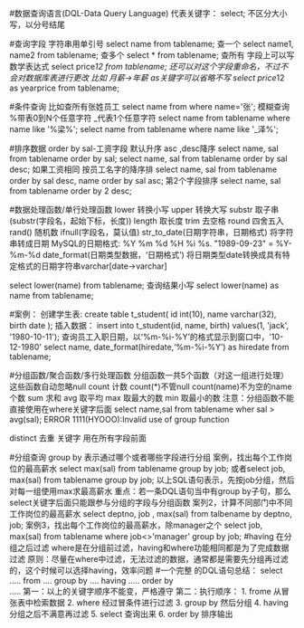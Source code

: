 #数据查询语言(DQL-Data Query Language)
代表关键字： select; 不区分大小写，以分号结尾

#查询字段 字符串用单引号
select name from tablename; 查一个
select name1, name2 from tablename; 查多个
select * from tablename; 查所有
字段上可以写数学表达式 
select price*12 from tablename;
还可以对这个字段重命名，不过不会对数据库表进行更改 
比如 月薪->年薪 as关键字可以省略不写 
select price*12 as yearprice from tablename;

#条件查询
比如查所有张姓员工
select name from where name='张';
模糊查询 %带表0到N个任意字符  _代表1个任意字符
select name from tablename where name like '%梁%';
select name from tablename where name like '_泽%';

#排序数据 order by
sal-工资字段 默认升序 asc ,desc降序
select name, sal from tablename order by sal;
select name, sal from tablename order by sal desc;
如果工资相同 按员工名字的降序排
select name, sal from tablename order by sal desc, name order by sal asc;
第2个字段排序
select name, sal from tablename order by 2 desc;

#数据处理函数/单行处理函数
lower 转换小写
upper 转换大写
substr 取子串(substr(字段名，起始下标，长度))
length 取长度
trim 去空格
round 四舍五入
rand() 随机数
ifnull(字段名，莫认值)
str_to_date(日期字符串，日期格式) 将字符串转成日期
MySQL的日期格式: %Y %m %d %H %i %s. "1989-09-23" = %Y-%m-%d
date_format(日期类型数据，‘日期格式’) 将日期类型date转换成具有特定格式的日期字符串varchar[date->varchar]

select lower(name) from tablename; 查询结果小写
select lower(name) as name from tablename;

#案例：
创建学生表:
create table t_student(
    id int(10),
    name varchar(32),
    birth date
);
插入数据：
insert into t_student(id, name, birth) values(1, 'jack', '1980-10-11');
查询员工入职日期，以‘%m-%i-%Y’的格式显示到窗口中，'10-12-1980'
select name, date_format(hiredate,‘%m-%i-%Y’) as hiredate from tablename;

#分组函数/聚合函数/多行处理函数
分组函数一共5个函数（对这一组进行处理） 这些函数自动忽略null
count 计数 count(*)不管null count(name)不为空的name个数
sum 求和
avg 取平均
max 取最大的数
min 取最小的数
注意：分组函数不能直接使用在where关键字后面
select name,sal from tablename wher sal > avg(sal); 
ERROR 1111(HYOOO):Invalid use of group function

distinct 去重 关键字 用在所有字段前面

#分组查询 group by 表示通过哪个或者哪些字段进行分组
案例，找出每个工作岗位的最高薪水
select max(sal) from tablename group by job; 
或者select job, max(sal) from tablename group by job; 
以上SQL语句表示，先按job分组，然后对每一组使用max求最高薪水
重点：若一条DQL语句当中有group by子句，那么select关键字后面只能跟参与分组的字段与分组函数
案列2，计算不同部门中不同工作岗位的最高薪水
select deptno, job , max(sal) from talbename by deptno, job;
案例3，找出每个工作岗位的最高薪水，除manager之个
select job, max(sal) from tablename where job<>'manager'  group by job;
#having 在分组之后过滤 where是在分组前过滤，having和where功能相同都是为了完成数据过滤
原则：尽量在where中过滤，无法过滤的数据，通常都是需要先分组再过滤的，这个时候可以选择having，效率问题
#一个完整 的DQL语句总结：
select
    .....
from
    ....
group by
    ....
having
    .....
order by    
    .....
第一：以上的关键字顺序不能变，严格遵守
第二：执行顺序：
    1. frome  从冒张表中检索数据
    2. where  经过冒条件进行过滤
    3. group by 然后分组
    4. having 分组之后不满意再过滤
    5. select 查询出来
    6. order by 排序输出
